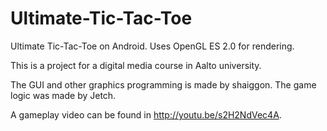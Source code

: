 Ultimate-Tic-Tac-Toe
====================

Ultimate Tic-Tac-Toe on Android. Uses OpenGL ES 2.0 for rendering.

This is a project for a digital media course in Aalto university.

The GUI and other graphics programming is made by shaiggon. The game logic was made by Jetch.

A gameplay video can be found in http://youtu.be/s2H2NdVec4A.